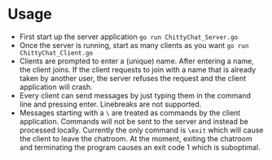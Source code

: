 # Usage
- First start up the server application `go run ChittyChat_Server.go`
- Once the server is running, start as many clients as you want `go run ChittyChat_Client.go`
- Clients are prompted to enter a (unique) name. After entering a name, the client joins. If the client requests to join with a name that is already taken by another user, the server refuses the request and the client application will crash.
- Every client can send messages by just typing them in the command line and pressing enter. Linebreaks are not supported.
- Messages starting with a `\` are treated as commands by the client application. Commands will not be sent to the server and instead be processed locally. Currently the only command is `\exit` which will cause the client to leave the chatroom. At the moment, exiting the chatroom and terminating the program causes an exit code 1 which is suboptimal.
